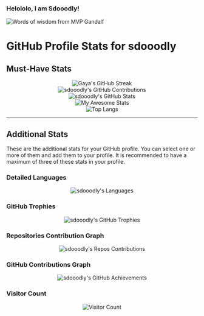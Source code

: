 ### Helololo, I am Sdooodly! 
<!-- This is my GitHub space! -->




<picture>
 <source media="(prefers-color-scheme: dark)" srcset="https://img-9gag-fun.9cache.com/photo/a04Z7wB_460swp.webp">
 <source media="(prefers-color-scheme: light)" srcset="https://img-9gag-fun.9cache.com/photo/a04Z7wB_460swp.webp">
 <img alt="Words of wisdom from MVP Gandalf" src="YOUR-DEFAULT-IMAGE">
</picture>














# GitHub Profile Stats for sdooodly

## Must-Have Stats

<div align="center">
    <img src="https://github-readme-streak-stats.herokuapp.com/?user=sdooodly&theme=radical" alt="Gaya's GitHub Streak" />
</div>

<div align="center">
    <img src="https://github-contribution-stats.vercel.app/api/?username=sdooodly&theme=radical&layout=compact" alt="sdooodly's GitHub Contributions" />
</div>

<div align="center">
    <img src="https://github-readme-stats.vercel.app/api?username=sdooodly&show_icons=true&theme=radical" alt="sdooodly's GitHub Stats" />
</div>

<div align="center">
    <img src="https://awesome-github-stats.azurewebsites.net/user-stats/sdooodly?cardType=level&theme=radical&preferLogin=false" alt="My Awesome Stats" />
</div>

<div align="center">
    <img src="https://github-readme-stats.vercel.app/api/top-langs/?username=sdooodly&layout=compact&theme=radical&langs_count=20" alt="Top Langs" />
</div>

---

## Additional Stats

These are the additional stats for your GitHub profile. You can select one or more of them and add them to your profile. It is recommended to have a maximum of three of these stats in your profile.

### Detailed Languages
<div align="center">
    <img src="https://github-readme-stats.vercel.app/api/top-langs/?username=sdooodly&langs_count=20&theme=radical" alt="sdooodly's Languages" />
</div>

### GitHub Trophies
<div align="center">
    <img src="https://github-profile-trophy.vercel.app/?username=sdooodly&theme=radical&no-frame=true&margin-w=4" alt="sdooodly's GitHub Trophies" />
</div>

### Repositories Contribution Graph
<div align="center">
    <img src="https://ghchart.rshah.org/sdooodly" alt="sdooodly's Repos Contributions" />
</div>

### GitHub Contributions Graph
<div align="center">
    <img src="https://github-profile-summary-cards.vercel.app/api/cards/profile-details?username=sdooodly&theme=radical" alt="sdooodly's GitHub Achievements" />
</div>

### Visitor Count
<div align="center">
    <img src="https://visitor-badge.laobi.icu/badge?page_id=sdooodly.sdooodly" alt="Visitor Count" />
</div>
















<!--


![CSS3](https://img.shields.io/badge/css3-%231572B6.svg?style=plastic&logo=css3&logoColor=white) ![JavaScript](https://img.shields.io/badge/javascript-%23323330.svg?style=plastic&logo=javascript&logoColor=%23F7DF1E) ![LaTeX](https://img.shields.io/badge/latex-%23008080.svg?style=plastic&logo=latex&logoColor=white) ![Python](https://img.shields.io/badge/python-3670A0?style=plastic&logo=python&logoColor=ffdd54) ![Azure](https://img.shields.io/badge/azure-%230072C6.svg?style=plastic&logo=azure-devops&logoColor=white) ![Gulp](https://img.shields.io/badge/GULP-%23CF4647.svg?style=plastic&logo=gulp&logoColor=white) ![NPM](https://img.shields.io/badge/NPM-%23000000.svg?style=plastic&logo=npm&logoColor=white) ![NodeJS](https://img.shields.io/badge/node.js-6DA55F?style=plastic&logo=node.js&logoColor=white) ![Adobe Illustrator](https://img.shields.io/badge/adobeillustrator-%23FF9A00.svg?style=plastic&logo=adobeillustrator&logoColor=white) ![LINUX](https://img.shields.io/badge/Linux-FCC624?style=plastic&logo=linux&logoColor=black) ![ESLint](https://img.shields.io/badge/ESLint-4B3263?style=plastic&logo=eslint&logoColor=white)
![](https://github-readme-streak-stats.herokuapp.com/?user=sdooodly&theme=tokyonight&hide_border=true)<br/>



![](https://github-profile-trophy.vercel.app/?username=sdooodly&theme=tokyonight&no-frame=true&no-bg=false&margin-w=4)




<!--
**sdooodly/sdooodly** is a ✨ _special_ ✨ repository because its `README.md` (this file) appears on your GitHub profile -->

